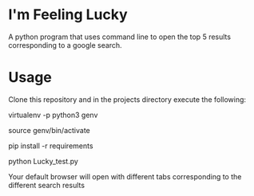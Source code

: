 # I'm Feeling Lucky

A python program that uses command line to open the top 5 results corresponding to a google search.


# Usage

Clone this repository and in the projects directory execute the following:

virtualenv -p python3 genv

source genv/bin/activate

pip install -r requirements

python Lucky_test.py <Your Search Query Here>
  
Your default browser will open with different tabs corresponding to the different search results
